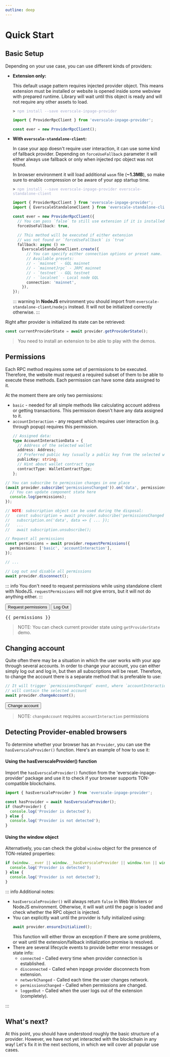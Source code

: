 ```yaml
---
outline: deep
---
```


<script setup>
import { ProviderRpcClient } from 'everscale-inpage-provider';
import { onMounted, onUnmounted, ref } from 'vue';

const provider = new ProviderRpcClient();

const providerState = ref();
const getProviderState = async () => {
  await provider.ensureInitialized();
  providerState.value = await provider.rawApi.getProviderState()
    .then((state) => JSON.stringify(state, undefined, 4));
};


const permissions = ref();

let permissionsSubscription = undefined;
onMounted(async () => {

  permissionsSubscription = await provider.subscribe('permissionsChanged');
  permissionsSubscription.on('data', data => {
    if (data.permissions.accountInteraction != null) {
      data.permissions.accountInteraction.address =
        data.permissions.accountInteraction.address.toString();
    }
    permissions.value = JSON.stringify(data, undefined, 4)
  });

});

onUnmounted(async () => {
  if (permissionsSubscription != null) {
    permissionsSubscription.unsubscribe();
  }
});

const requestPermissions = async () => {
  await provider.requestPermissions({
    permissions: ['basic', 'accountInteraction']
  });
};

const disconnect = async () => {
  await provider.disconnect()
};

const changeAccount = async () => {
  await provider.changeAccount()
};

</script>

# Quick Start

## Basic Setup

Depending on your use case, you can use different kinds of providers:

- **Extension only:**

  This default usage pattern requires injected provider object. This means extension must be
  installed or website is opened inside some webview with prepared runtime. Library will
  wait until this object is ready and will not require any other assets to load.

  <div class="language-sh"><pre><code><span class="line"><span style="color:var(--vp-c-brand);">&gt;</span> <span style="color:#A6ACCD;">npm install --save everscale-inpage-provider</span></span></code></pre></div>

  ```typescript
  import { ProviderRpcClient } from 'everscale-inpage-provider';

  const ever = new ProviderRpcClient();
  ```

- **With `everscale-standalone-client`:**

  In case your app doesn't require user interaction, it can use some kind of fallback provider.
  Depending on `forceUseFallback` parameter it will either always use fallback or only
  when injected rpc object was not found.

  In browser environment it will load additional `wasm` file (**~1.3MB**),
  so make sure to enable compression or be aware of your app startup time.

  <div class="language-sh"><pre><code><span class="line"><span style="color:var(--vp-c-brand);">&gt;</span> <span style="color:#A6ACCD;">npm install --save everscale-inpage-provider everscale-standalone-client</span></span></code></pre></div>

  ```typescript
  import { ProviderRpcClient } from 'everscale-inpage-provider';
  import { EverscaleStandaloneClient } from 'everscale-standalone-client';

  const ever = new ProviderRpcClient({
    // You can pass `false` to still use extension if it is installed
    forceUseFallback: true,

    // This method will be executed if either extension
    // was not found or `forceUseFallback` is `true`
    fallback: async () =>
      EverscaleStandaloneClient.create({
        // You can specify either connection options or preset name.
        // Available presets:
        // - `mainnet` - GQL mainnet
        // - `mainnetJrpc` - JRPC mainnet
        // - `testnet` - GQL testnet
        // - `localnet` - Local node GQL
        connection: 'mainnet',
      }),
  });
  ```

  ::: warning
  In **NodeJS** environment you should import from `everscale-standalone-client/nodejs` instead.
  It will not be initialized correctly otherwise.
  :::

Right after provider is initialized its state can be retrieved:

```typescript
const currentProviderState = await provider.getProviderState();
```

<GetProviderStateComponent />

> You need to install an extension to be able to play with the demos.

## Permissions

Each RPC method requires some set of permissions to be executed. Therefore,
the website must request a required subset of them to be able to execute these methods.
Each permission can have some data assigned to it.

At the moment there are only two permissions:

- `basic` - needed for all simple methods like calculating account address or getting transactions.
  This permission doesn't have any data assigned to it.
- `accountInteraction` - any request which requires user interaction (e.g. through popup)
  requires this permission.
  ```typescript
  // Assigned data:
  type AccountInteractionData = {
    // Address of the selected wallet
    address: Address;
    // Preferred public key (usually a public key from the selected wallet)
    publicKey: string;
    // Hint about wallet contract type
    contractType: WalletContractType;
  };
  ```

```typescript
// You can subscribe to permission changes in one place
(await provider.subscribe('permissionsChanged')).on('data', permissions => {
  // You can update component state here
  console.log(permissions);
});

// NOTE: subscription object can be used during the disposal:
//   const subscription = await provider.subscribe('permissionsChanged');
//   subscription.on('data', data => { ... });
//   ...
//   await subscription.unsubscribe();

// Request all permissions
const permissions = await provider.requestPermissions({
  permissions: ['basic', 'accountInteraction'],
});

// ...

// Log out and disable all permissions
await provider.disconnect();
```

::: info
You don't need to request permissions while using standalone client with NodeJS.
`requestPermissions` will not give errors, but it will not do anything either.
:::

<div class="demo">
  <button @click="requestPermissions">Request permissions</button>
  <button @click="disconnect">Log Out</button>
  <pre v-if="permissions != null">{{ permissions }}</pre>
</div>

> NOTE: You can check current provider state using `getProviderState` demo.

## Changing account

Quite often there may be a situation in which the user works with your app through several accounts.
In order to change your account, you can either simply log out and log in, but then all subscriptions
will be reset. Therefore, to change the account there is a separate method that is preferable to use:

```typescript
// It will trigger `permissionsChanged` event, where `accountInteraction`
// will contain the selected account
await provider.changeAccount();
```

<div class="demo">
  <button @click="changeAccount">Change account</button>
</div>

> NOTE: `changeAccount` requires `accountInteraction` permissions

## Detecting Provider-enabled browsers

To determine whether your browser has an `Provider`, you can use the `hasEverscaleProvider()` function.
Here's an example of how to use it:

#### Using the hasEverscaleProvider() function

Import the `hasEverscaleProvider()` function from the 'everscale-inpage-provider' package and use it to check if your browser supports TON-compatible blockchains.

```typescript
import { hasEverscaleProvider } from 'everscale-inpage-provider';

const hasProvider = await hasEverscaleProvider();
if (hasProvider) {
  console.log('Provider is detected');
} else {
  console.log('Provider is not detected');
}
```

#### Using the window object

Alternatively, you can check the global `window` object for the presence of TON-related properties:

```typescript
if (window.__ever || window.__hasEverscaleProvider || window.ton || window.hasTonProvider) {
  console.log('Provider is detected');
} else {
  console.log('Provider is not detected');
}
```

::: info Additional notes:

- `hasEverscaleProvider()` will always return `false` in Web Workers or NodeJS environment. Otherwise, it will wait until the page is loaded and check whether the RPC object is injected.
- You can explicitly wait until the provider is fully initialized using:
  ```typescript
  await provider.ensureInitialized();
  ```
  This function will either throw an exception if there are some problems, or wait until the extension/fallback initialization promise is resolved.
- There are several lifecycle events to provide better error messages or state info:
  - `connected` - Called every time when provider connection is established.
  - `disconnected` - Called when inpage provider disconnects from extension.
  - `networkChanged` - Called each time the user changes network.
  - `permissionsChanged` - Called when permissions are changed.
  - `loggedOut` - Called when the user logs out of the extension (completely).

:::

## What's next?

At this point, you should have understood roughly the basic structure of a provider.
However, we have not yet interacted with the blockchain in any way!
Let's fix it in the next sections, in which we will cover all popular use cases.
